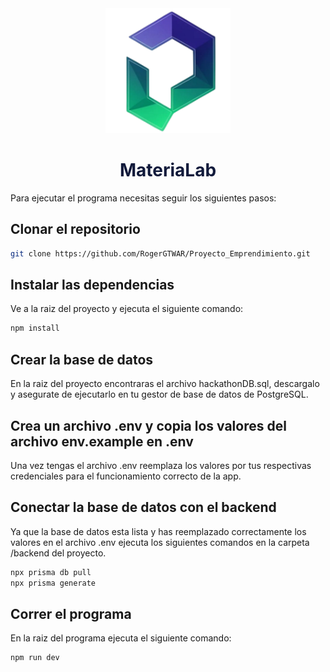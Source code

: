 <div align="center">
    <img src="frontend/public/Logo.png" width="200" height="200" alt="MateriaLab Logo">
    <br>
    <h1 style="color: #111A3B; font-weight: bold;">MateriaLab</h1>
</div>

Para ejecutar el programa necesitas seguir los siguientes pasos: 

## Clonar el repositorio

```bash
git clone https://github.com/RogerGTWAR/Proyecto_Emprendimiento.git
```

## Instalar las dependencias

Ve a la raiz del proyecto y ejecuta el siguiente comando: 

```bash 
npm install
```

## Crear la base de datos

En la raiz del proyecto encontraras el archivo hackathonDB.sql, descargalo 
y asegurate de ejecutarlo en tu gestor de base de datos de PostgreSQL.

## Crea un archivo .env y copia los valores del archivo env.example en .env

Una vez tengas el archivo .env reemplaza los valores por tus respectivas credenciales 
para el funcionamiento correcto de la app.

## Conectar la base de datos con el backend

Ya que la base de datos esta lista y has reemplazado correctamente los valores en el
archivo .env ejecuta los siguientes comandos en la carpeta /backend del proyecto.

```bash 
npx prisma db pull
npx prisma generate
```

## Correr el programa

En la raiz del programa ejecuta el siguiente comando: 

```bash 
npm run dev
```
